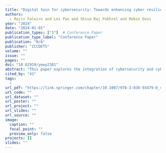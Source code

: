 ```yaml
---
title: "Digital twin for cybersecurity: Towards enhancing cyber resilience"
authors:
  - Rajiv Faleiro and Lei Pan and Shiva Raj Pokhrel and Robin Doss
year: "2024"
date: "2024-01-01"
publication_types: ["1"]  # Conference Paper
publication_type_label: "Conference Paper"
publication: "N/A"
publisher: "ICCDETS"
volume: ""
issue: ""
pages: ""
doi: "10.62919/yewy2381"
abstract: "This paper explores the integration of cybersecurity and cyber defence strategies to enhance cyber resilience across various sectors. It systematically examines how the synergy between proactive cybersecurity measures and robust cyber defence mechanisms can fortify digital infrastructures against increasingly sophisticated cyber threats. The study begins by outlining the current landscape of cyber threats and the necessity for resilient systems that can anticipate, withstand, and recover from malicious attacks. It then delves into the core aspects of cybersecurity, emphasizing the importance of continuous monitoring, threat detection, and preventive protocols. The paper further discusses cyber defence strategies, highlighting active defence mechanisms such as threat hunting and incident response capabilities that can adapt and evolve in response to the dynamic nature of cyber threats. Through qualitative analysis and case studies, the research demonstrates that integrating these approaches provides a more comprehensive security posture, significantly enhancing an organization's ability to maintain continuity and integrity in the face of cyber incidents. The conclusion offers strategic recommendations for organizations seeking to develop a synergistic approach to cybersecurity and cyber defence, aiming to not only protect but also empower businesses and governmental entities against cyber adversities."
cited_by: "41"
tags:
  - 
url_pdf: "https://link.springer.com/chapter/10.1007/978-3-030-93479-8_4"
url_code: ""
url_dataset: ""
url_poster: ""
url_project: ""
url_slides: ""
url_source: ""
image:
  caption: ""
  focal_point: ""
  preview_only: false
projects: []
slides: ""
---
```

